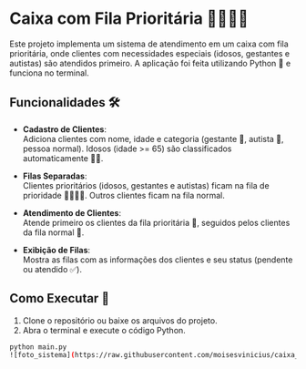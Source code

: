 # Caixa com Fila Prioritária 🚶‍♀️🚶‍♂️

Este projeto implementa um sistema de atendimento em um caixa com fila prioritária, onde clientes com necessidades especiais (idosos, gestantes e autistas) são atendidos primeiro. A aplicação foi feita utilizando Python 🐍 e funciona no terminal.

## Funcionalidades 🛠️

- **Cadastro de Clientes**:  
  Adiciona clientes com nome, idade e categoria (gestante 🤰, autista 🤖, pessoa normal). Idosos (idade >= 65) são classificados automaticamente 👵👴.
  
- **Filas Separadas**:  
  Clientes prioritários (idosos, gestantes e autistas) ficam na fila de prioridade 🏃‍♀️🏃‍♂️. Outros clientes ficam na fila normal.

- **Atendimento de Clientes**:  
  Atende primeiro os clientes da fila prioritária 🥇, seguidos pelos clientes da fila normal 🥈.

- **Exibição de Filas**:  
  Mostra as filas com as informações dos clientes e seu status (pendente ou atendido ✅).

## Como Executar 🚀

1. Clone o repositório ou baixe os arquivos do projeto.
2. Abra o terminal e execute o código Python.

```bash
python main.py
![foto_sistema](https://raw.githubusercontent.com/moisesvinicius/caixa_com_fila_prioritaria/main/IMG_20250116_153432.jpg)
